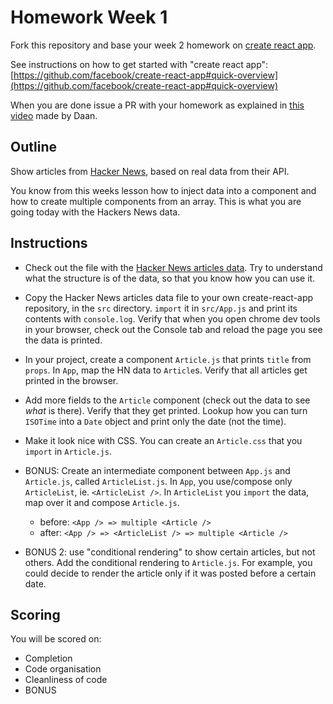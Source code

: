 # Homework Week 1

Fork this repository and base your week 2 homework on [create react app](https://github.com/facebook/create-react-app#quick-overview).

See instructions on how to get started with "create react app":
[https://github.com/facebook/create-react-app#quick-overview](https://github.com/facebook/create-react-app#quick-overview)

When you are done issue a PR with your homework as explained in [this video](https://www.youtube.com/watch?v=-o0yomUVVpU&index=2&list=PLVYDhqbgYpYUGxRdtQdYVE5Q8h3bt6SIA) made by Daan.

## Outline

Show articles from [Hacker News](https://news.ycombinator.com/), based on real data from their API.

You know from this weeks lesson how to inject data into a component and how to create multiple components from an array. This is what you are going today with the Hackers News data.

## Instructions

- Check out the file with the [Hacker News articles data](W2-data.js). Try to understand what the structure is of the data, so that you know how you can use it.

- Copy the Hacker News articles data file to your own create-react-app repository, in the `src` directory. `import` it in `src/App.js` and print its contents with `console.log`. Verify that when you open chrome dev tools in your browser, check out the Console tab and reload the page you see the data is printed.

- In your project, create a component `Article.js` that prints `title` from `props`. In `App`, map the HN data to `Article`s. Verify that all articles get printed in the browser.

- Add more fields to the `Article` component (check out the data to see _what_ is there). Verify that they get printed. Lookup how you can turn `ISOTime` into a `Date` object and print only the date (not the time).

- Make it look nice with CSS. You can create an `Article.css` that you `import` in `Article.js`.

- BONUS: Create an intermediate component between `App.js` and `Article.js`, called `ArticleList.js`. In `App`, you use/compose only `ArticleList`, ie. `<ArticleList />`. In `ArticleList` you `import` the data, map over it and compose `Article.js`.
  - before:
  `<App /> => multiple <Article />`
  - after:
  `<App /> => <ArticleList /> => multiple <Article />`

- BONUS 2: use "conditional rendering" to show certain articles, but not others. Add the conditional rendering to `Article.js`. For example, you could decide to render the article only if it was posted before a certain date.

## Scoring

You will be scored on:

- Completion
- Code organisation
- Cleanliness of code
- BONUS
